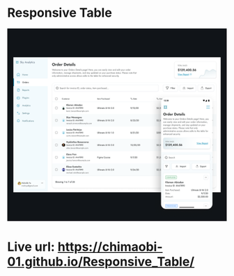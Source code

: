 # Responsive Table

![design file](./image/responsive%20table%20design.png)

# Live url: https://chimaobi-01.github.io/Responsive_Table/
